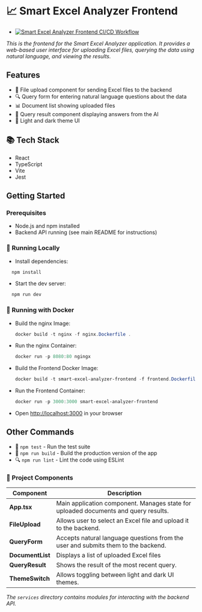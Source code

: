 # 📈 Smart Excel Analyzer Frontend

- [![Smart Excel Analyzer Frontend CI/CD Workflow](https://github.com/cwmasonRollTide/SmartExcelAnalyzer/actions/workflows/frontend-workflow.yml/badge.svg?branch=main)](https://github.com/cwmasonRollTide/SmartExcelAnalyzer/actions/workflows/frontend-workflow.yml)

*This is the frontend for the Smart Excel Analyzer application. It provides a web-based user interface for uploading Excel files, querying the data using natural language, and viewing the results.*

## Features

- 📁 File upload component for sending Excel files to the backend
- 🔍 Query form for entering natural language questions about the data
- 📊 Document list showing uploaded files
- 💬 Query result component displaying answers from the AI
- 🌙 Light and dark theme UI

## 📚 Tech Stack

- React
- TypeScript
- Vite
- Jest

## Getting Started

### Prerequisites

- Node.js and npm installed
- Backend API running (see main README for instructions)

### 🏃 Running Locally

- Install dependencies:

```powershell
  npm install
```

- Start the dev server:

```powershell
  npm run dev
```

### 🐳 Running with Docker

- Build the nginx Image:

  ```powershell
  docker build -t nginx -f nginx.Dockerfile .
  ```

- Run the nginx Container:

  ```powershell
  docker run -p 8080:80 ngingx
  ```

- Build the Frontend Docker Image:
  
  ```powershell
  docker build -t smart-excel-analyzer-frontend -f frontend.Dockerfile .
  ```
  
- Run the Frontend Container:
  
  ```powershell
  docker run -p 3000:3000 smart-excel-analyzer-frontend
  ```
  
- Open <http://localhost:3000> in your browser

## Other Commands

- 🧪 `npm test` - Run the test suite
- 🔧 `npm run build` - Build the production version of the app
- 🔍 `npm run lint` - Lint the code using ESLint

### 🔩 Project Components

| Component                         | Description                                                                        |
|-----------------------------------|------------------------------------------------------------------------------------|
| **App.tsx**                       | Main application component. Manages state for uploaded documents and query results.|
| **FileUpload**                    | Allows user to select an Excel file and upload it to the backend.                  |
| **QueryForm**                     | Accepts natural language questions from the user and submits them to the backend.  |
| **DocumentList**                  | Displays a list of uploaded Excel files                                            |
| **QueryResult**                   | Shows the result of the most recent query.                                         |
| **ThemeSwitch**                   | Allows toggling between light and dark UI themes.                                  |

*The `services` directory contains modules for interacting with the backend API.*
